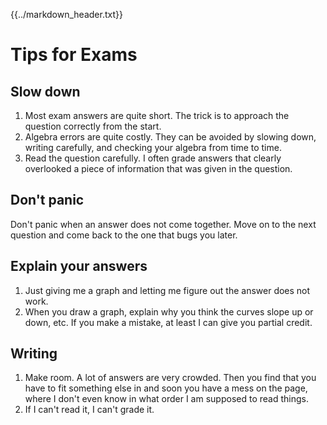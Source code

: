 {{../markdown_header.txt}}

# Tips for Exams #

## Slow down   1. Most exam answers are quite short. The trick is to approach the question correctly from the start.   2. Algebra errors are quite costly. They can be avoided by slowing down, writing carefully, and checking your algebra from time to time.   3. Read the question carefully. I often grade answers that clearly overlooked a piece of information that was given in the question.## Don't panicDon't panic when an answer does not come together. Move on to the next question and come back to the one that bugs you later.## Explain your answers   1. Just giving me a graph and letting me figure out the answer does not work.   2. When you draw a graph, explain why you think the curves slope up or down, etc. If you make a mistake, at least I can give you partial credit.## Writing   1. Make room. A lot of answers are very crowded. Then you find that you have to fit something else in and soon you have a mess on the page, where I don't even know in what order I am supposed to read things.   2. If I can't read it, I can't grade it.